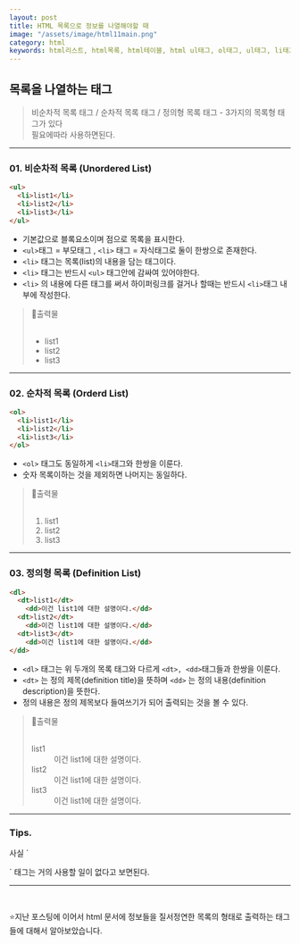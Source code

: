 ```yaml
---
layout: post
title: HTML 목록으로 정보를 나열해야할 때
image: "/assets/image/html11main.png"
category: html
keywords: html리스트, html목록, html테이블, html ul태그, ol태그, ul태그, li태그, digitopia01
---
```


<h2 class="posth2"> 목록을 나열하는 태그 </h2>

> 비순차적 목록 태그 / 순차적 목록 태그 / 정의형 목록 태그 - 3가지의 목록형 태그가 있다<br>
> 필요에따라 사용하면된다.<br>

<hr>

<h3 class="post__h3__style">
<span class="post__htag__numbering">01.</span> 비순차적 목록 (Unordered List)
</h3>

```html
<ul>
  <li>list1</li>
  <li>list2</li>
  <li>list3</li>
</ul>
```

- 기본값으로 블록요소이며 점으로 목록을 표시한다.
- `<ul>`태그 = 부모태그 , `<li>` 태그 = 자식태그로 둘이 한쌍으로 존재한다.
- `<li>` 태그는 목록(list)의 내용을 담는 태그이다.
- `<li>` 태그는 반드시 `<ul>` 태그안에 감싸여 있어야한다.
- `<li>` 의 내용에 다른 태그를 써서 하이퍼링크를 걸거나 할때는 반드시 `<li>`태그 내부에 작성한다.

> &#128205;출력물
> <br><br>
>
> <ul>
> <li>list1</li>
> <li>list2</li>
> <li>list3</li>
> </ul>

<hr>

<h3 class="post__h3__style">
<span class="post__htag__numbering">02.</span> 순차적 목록 (Orderd List)
</h3>

```html
<ol>
  <li>list1</li>
  <li>list2</li>
  <li>list3</li>
</ol>
```

- `<ol>` 태그도 동일하게 `<li>`태그와 한쌍을 이룬다.
- 숫자 목록이하는 것을 제외하면 나머지는 동일하다.

> &#128205;출력물
> <br><br>
>
> <ol>
> <li>list1</li>
> <li>list2</li>
> <li>list3</li>
> </ol>

<hr>

<h3 class="post__h3__style">
<span class="post__htag__numbering">03.</span> 정의형 목록 (Definition List)
</h3>

```html
<dl>
  <dt>list1</dt>
    <dd>이건 list1에 대한 설명이다.</dd>
  <dt>list2</dt>
    <dd>이건 list1에 대한 설명이다.</dd>
  <dt>list3</dt>
    <dd>이건 list1에 대한 설명이다.</dd>
</dd>
```

- `<dl>` 태그는 위 두개의 목록 태그와 다르게 `<dt>, <dd>`태그들과 한쌍을 이룬다.
- `<dt>` 는 정의 제목(definition title)을 뜻하며 `<dd>` 는 정의 내용(definition description)을 뜻한다.
- 정의 내용은 정의 제목보다 들여쓰기가 되어 출력되는 것을 볼 수 있다.

> &#128205;출력물
> <br><br>
>
> <dl>
>  <dt>list1</dt>
>  <dd>이건 list1에 대한 설명이다.</dd>
>  <dt>list2</dt>
>  <dd>이건 list1에 대한 설명이다.</dd>
>  <dt>list3</dt>
>  <dd>이건 list1에 대한 설명이다.</dd>
> </dd>

<hr>

<h3 class="post__h3__style">
<span class="post__htag__numbering">Tips.</span>
</h3>
사실 `<dl>` 태그는 거의 사용할 일이 없다고 보면된다.

<hr>

<br>

⭐️지난 포스팅에 이어서 html 문서에 정보들을 질서정연한 목록의 형태로 출력하는 태그들에 대해서 알아보았습니다.
